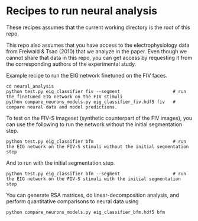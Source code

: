 # Recipes to run neural analysis

These recipes assumes that the current working directory is the root of this repo.

This repo also assumes that you have access to the electrophysiology data from Freiwald & Tsao (2010) that we analyze in the paper. Even though we cannot share that data in this repo, you can get access by requesting it from the corresponding authors of the experimental study.

Example recipe to run the EIG network finetuned on the FIV faces.

```
cd neural_analysis
python test.py eig_classifier fiv --segment                    # run the finetuned EIG network on the FIV stimuli
python compare_neurons_models.py eig_classifier_fiv.hdf5 fiv   # compare neural data and model predictions.
```

To test on the FIV-S imageset (synthetic counterpart of the FIV images), you can use the following to run the network without the initial segmentation step.
```
python test.py eig_classifier bfm                              # run the EIG network on the FIV-S stimuli without the initial segmentation step
```

And to run with the initial segmentation step.
```
python test.py eig_classifier bfm --segment                    # run the EIG network on the FIV-S stimuli with the initial segmentation step
```

You can generate RSA matrices, do linear-decomposition analysis, and perform quantitative comparisons to neural data using

```
python compare_neurons_models.py eig_classifier_bfm.hdf5 bfm
```

